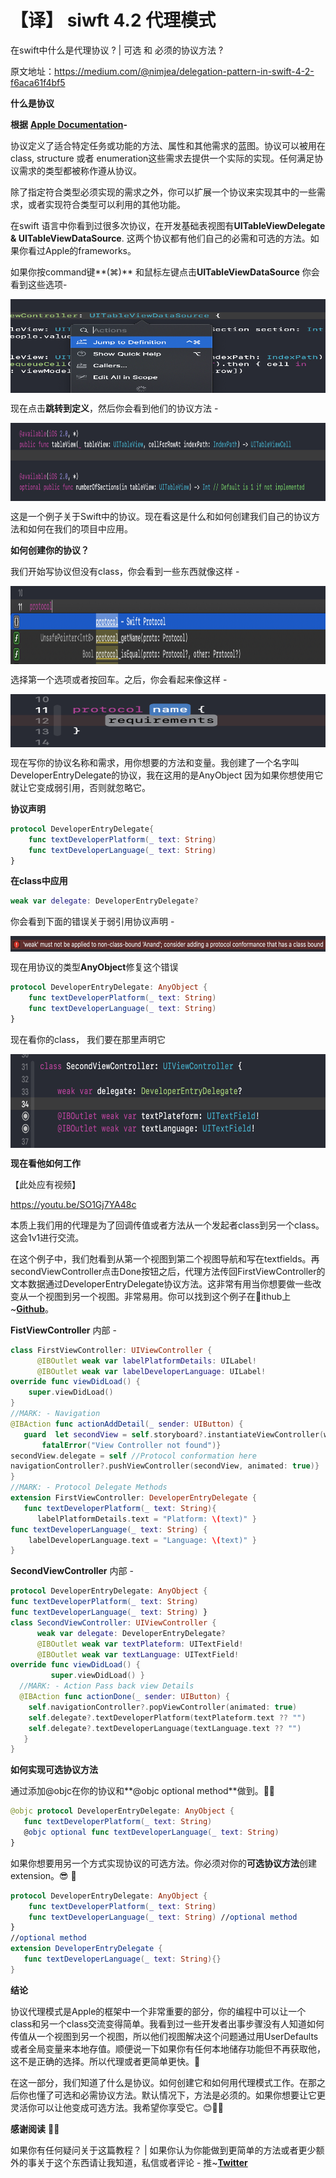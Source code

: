 # 【译】 siwft 4.2 代理模式

在swift中什么是代理协议 ? | 可选 和 必须的协议方法 ?

原文地址：https://medium.com/@nimjea/delegation-pattern-in-swift-4-2-f6aca61f4bf5

**什么是协议**

**根据**  [**Apple Documentation**](https://docs.swift.org/swift-book/LanguageGuide/Protocols.html)**-**

协议定义了适合特定任务或功能的方法、属性和其他需求的蓝图。协议可以被用在class, structure 或者 enumeration这些需求去提供一个实际的实现。任何满足协议需求的类型都被称作遵从协议。

除了指定符合类型必须实现的需求之外，你可以扩展一个协议来实现其中的一些需求，或者实现符合类型可以利用的其他功能。

在swift 语言中你看到过很多次协议，在开发基础表视图有**UITableViewDelegate & UITableViewDataSource**. 这两个协议都有他们自己的必需和可选的方法。如果你看过Apple的frameworks。

如果你按command键**(⌘)** 和鼠标左键点击**UITableViewDataSource** 你会看到这些选项-

<img src="https://github.com/zhuxinyu/blog/blob/master/%E4%B8%80%E4%BA%9B%E6%8A%80%E6%9C%AF%E7%BF%BB%E8%AF%91/1_Wo3GdtbO0GcnPOpxr_178g.png" width = "600" height = "150" div align=center />



现在点击**跳转到定义**，然后你会看到他们的协议方法 -

<img src="https://github.com/zhuxinyu/blog/blob/master/%E4%B8%80%E4%BA%9B%E6%8A%80%E6%9C%AF%E7%BF%BB%E8%AF%91/1_3IHuEk66pTf8YZq0t6D5zQ.png" width = "600" height = "125" div align=center />

这是一个例子关于Swift中的协议。现在看这是什么和如何创建我们自己的协议方法和如何在我们的项目中应用。



**如何创建你的协议？**

我们开始写协议但没有class，你会看到一些东西就像这样 -

<img src="https://github.com/zhuxinyu/blog/blob/master/%E4%B8%80%E4%BA%9B%E6%8A%80%E6%9C%AF%E7%BF%BB%E8%AF%91/1_5ENRKZvGDoFhcjWEOnjGSA.png" width = "600" height = "125" div align=center />

选择第一个选项或者按回车。之后，你会看起来像这样 - 

<img src="https://github.com/zhuxinyu/blog/blob/master/%E4%B8%80%E4%BA%9B%E6%8A%80%E6%9C%AF%E7%BF%BB%E8%AF%91/1_-qgQL--GCeInEnEjspuS6g.png" width = "600" height = "85" div align=center />

现在写你的协议名称和需求，用你想要的方法和变量。我创建了一个名字叫DeveloperEntryDelegate的协议，我在这用的是AnyObject 因为如果你想使用它就让它变成弱引用，否则就忽略它。

**协议声明**

```swift
protocol DeveloperEntryDelegate{
    func textDeveloperPlatform(_ text: String)
    func textDeveloperLanguage(_ text: String)
}
```

**在class中应用**

```swift
weak var delegate: DeveloperEntryDelegate?
```

你会看到下面的错误关于弱引用协议声明 - 

<img src="https://github.com/zhuxinyu/blog/blob/master/%E4%B8%80%E4%BA%9B%E6%8A%80%E6%9C%AF%E7%BF%BB%E8%AF%91/1_kOf8zpOFO9sdusDdaD4CuQ.png" width = "600" height = "25" div align=center />

现在用协议的类型**AnyObject**修复这个错误

```swift
protocol DeveloperEntryDelegate: AnyObject {
    func textDeveloperPlatform(_ text: String)
    func textDeveloperLanguage(_ text: String)
}
```

现在看你的class， 我们要在那里声明它

<img src="https://github.com/zhuxinyu/blog/blob/master/%E4%B8%80%E4%BA%9B%E6%8A%80%E6%9C%AF%E7%BF%BB%E8%AF%91/1_G86cJWi52_y0iuQSBwO4GQ.png" width = "600" height = "150" div align=center />

**现在看他如何工作**

【此处应有视频】

https://youtu.be/SO1Gj7YA48c

本质上我们用的代理是为了回调传值或者方法从一个发起者class到另一个class。这会1v1进行交流。

在这个例子中，我们尅看到从第一个视图到第二个视图导航和写在textfields。再secondViewController点击Done按钮之后，代理方法传回FirstViewController的文本数据通过DeveloperEntryDelegate协议方法。这非常有用当你想要做一些改变从一个视图到另一个视图。非常易用。你可以找到这个例子在🐔ithub上~[**Github**](https://github.com/ANSCoder/Delegation-Example)。

**FistViewController** 内部 -

```swift
class FirstViewController: UIViewController {
      @IBOutlet weak var labelPlatformDetails: UILabel!
      @IBOutlet weak var labelDeveloperLanguage: UILabel!
override func viewDidLoad() {
    super.viewDidLoad()
}
//MARK: - Navigation
@IBAction func actionAddDetail(_ sender: UIButton) {
   guard  let secondView = self.storyboard?.instantiateViewController(withIdentifier: "SecondViewController") as? SecondViewController else {   
       fatalError("View Controller not found")}
secondView.delegate = self //Protocol conformation here
navigationController?.pushViewController(secondView, animated: true)}
}
//MARK: - Protocol Delegate Methods
extension FirstViewController: DeveloperEntryDelegate {
   func textDeveloperPlatform(_ text: String){
      labelPlatformDetails.text = "Platform: \(text)" }
func textDeveloperLanguage(_ text: String) {
    labelDeveloperLanguage.text = "Language: \(text)" } 
}
```

**SecondViewController** 内部 -

```swift
protocol DeveloperEntryDelegate: AnyObject {
func textDeveloperPlatform(_ text: String)
func textDeveloperLanguage(_ text: String) }
class SecondViewController: UIViewController {
      weak var delegate: DeveloperEntryDelegate?
      @IBOutlet weak var textPlateform: UITextField!
      @IBOutlet weak var textLanguage: UITextField!
override func viewDidLoad() {
         super.viewDidLoad() }
  //MARK: - Action Pass back view Details
  @IBAction func actionDone(_ sender: UIButton) {
    self.navigationController?.popViewController(animated: true)
    self.delegate?.textDeveloperPlatform(textPlateform.text ?? "")
    self.delegate?.textDeveloperLanguage(textLanguage.text ?? "")
   }
}
```



**如何实现可选协议方法**

通过添加@objc在你的协议和**@objc optional method**做到。👍🏽

```swift
@objc protocol DeveloperEntryDelegate: AnyObject {
   func textDeveloperPlatform(_ text: String)
   @objc optional func textDeveloperLanguage(_ text: String)
}
```

如果你想要用另一个方式实现协议的可选方法。你必须对你的**可选协议方法**创建extension。😎 🎉

```swift
protocol DeveloperEntryDelegate: AnyObject {
    func textDeveloperPlatform(_ text: String)
    func textDeveloperLanguage(_ text: String) //optional method
}
//optional method
extension DeveloperEntryDelegate {
   func textDeveloperLanguage(_ text: String){}
}

```

**结论**

协议代理模式是Apple的框架中一个非常重要的部分，你的编程中可以让一个class和另一个class交流变得简单。我看到过一些开发者出事步骤没有人知道如何传值从一个视图到另一个视图，所以他们视图解决这个问题通过用UserDefaults或者全局变量来本地存值。顺便说一下如果你有任何本地储存功能但不再获取他，这不是正确的选择。所以代理或者更简单更快。🎉

在这一部分，我们知道了什么是协议。如何创建它和如何用代理模式工作。在那之后你也懂了可选和必需协议方法。默认情况下，方法是必须的。如果你想要让它更灵活你可以让他变成可选方法。我希望你享受它。😊✌🏼



**感谢阅读** 🙌🏼

如果你有任何疑问关于这篇教程？ | 如果你认为你能做到更简单的方法或者更少额外的事关于这个东西请让我知道，私信或者评论 - 推~[**Twitter**](https://twitter.com/anand8402)